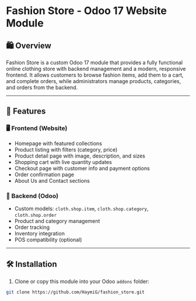 # Fashion Store - Odoo 17 Website Module

## 🛍️ Overview

Fashion Store is a custom Odoo 17 module that provides a fully functional online clothing store with backend management and a modern, responsive frontend. It allows customers to browse fashion items, add them to a cart, and complete orders, while administrators manage products, categories, and orders from the backend.

---

## 🚀 Features

### 🖥️ Frontend (Website)
- Homepage with featured collections
- Product listing with filters (category, price)
- Product detail page with image, description, and sizes
- Shopping cart with live quantity updates
- Checkout page with customer info and payment options
- Order confirmation page
- About Us and Contact sections

### 🧾 Backend (Odoo)
- Custom models: `cloth.shop.item`, `cloth.shop.category`, `cloth.shop.order`
- Product and category management
- Order tracking
- Inventory integration
- POS compatibility (optional)

---

## 🛠️ Installation

1. Clone or copy this module into your Odoo `addons` folder:
```bash
git clone https://github.com/HaymiG/fashion_store.git

